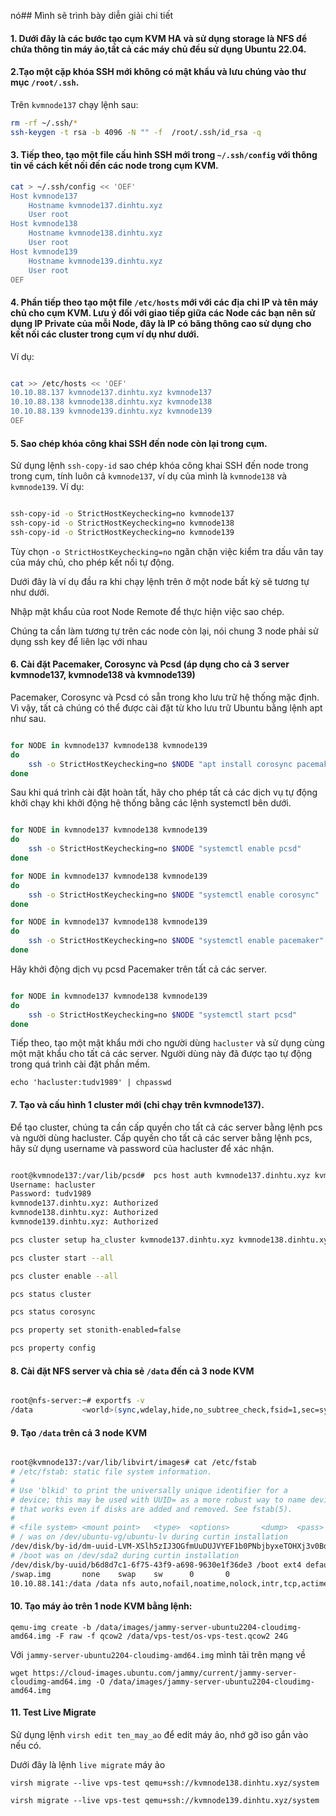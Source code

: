 nó## Mình sẽ trình bày diễn giải chi tiết

#### 1. Dưới đây là các bước tạo cụm KVM HA và sử dụng storage là NFS để chứa thông tin máy ảo,tất cả các máy chủ đều sử dụng Ubuntu 22.04.

#### 2.Tạo một cặp khóa SSH mới không có mật khẩu và lưu chúng vào thư mục ``/root/.ssh``.

Trên ``kvmnode137`` chạy lệnh sau: 

```Bash
rm -rf ~/.ssh/*
ssh-keygen -t rsa -b 4096 -N "" -f  /root/.ssh/id_rsa -q
```

#### 3. Tiếp theo, tạo một file cấu hình SSH mới trong ``~/.ssh/config`` với thông tin về cách kết nối đến các node trong cụm KVM.

```Bash
cat > ~/.ssh/config << 'OEF'
Host kvmnode137
    Hostname kvmnode137.dinhtu.xyz 
    User root
Host kvmnode138
    Hostname kvmnode138.dinhtu.xyz 
    User root
Host kvmnode139
    Hostname kvmnode139.dinhtu.xyz 
    User root
OEF

```

#### 4. Phần tiếp theo tạo một file ``/etc/hosts`` mới với các địa chỉ IP và tên máy chủ cho cụm KVM. Lưu ý đối với giao tiếp giữa các Node các bạn nên sử dụng IP Private của mỗi Node, đây là IP có băng thông cao sử dụng cho kết nối các cluster trong cụm ví dụ như dưới.

Ví dụ:

```Bash

cat >> /etc/hosts << 'OEF'
10.10.88.137 kvmnode137.dinhtu.xyz kvmnode137
10.10.88.138 kvmnode138.dinhtu.xyz kvmnode138
10.10.88.139 kvmnode139.dinhtu.xyz kvmnode139
OEF

```

#### 5. Sao chép khóa công khai SSH đến node còn lại trong cụm.

Sử dụng lệnh ``ssh-copy-id`` sao chép khóa công khai SSH đến node trong trong cụm, tính luôn cả ``kvmnode137``, ví dụ của mình là ``kvmnode138`` và ``kvmnode139``.
Ví dụ:

```Bash

ssh-copy-id -o StrictHostKeychecking=no kvmnode137
ssh-copy-id -o StrictHostKeychecking=no kvmnode138
ssh-copy-id -o StrictHostKeychecking=no kvmnode139

```

Tùy chọn ``-o StrictHostKeychecking=no`` ngăn chặn việc kiểm tra dấu vân tay của máy chủ, cho phép kết nối tự động.

Dưới đây là ví dụ đầu ra khi chạy lệnh trên ở một node bất kỳ sẽ tương tự như dưới.

Nhập mật khẩu của root Node Remote để thực hiện việc sao chép.

Chúng ta cần làm tương tự trên các node còn lại, nói chung 3 node phải sử dụng ssh key để liên lạc với nhau

#### 6. Cài đặt Pacemaker, Corosync và Pcsd  (áp dụng cho cả 3 server kvmnode137, kvmnode138 và kvmnode139)

Pacemaker, Corosync và Pcsd có sẵn trong kho lưu trữ hệ thống mặc định. Vì vậy, tất cả chúng có thể được cài đặt từ kho lưu trữ Ubuntu bằng lệnh apt như sau.


```Bash

for NODE in kvmnode137 kvmnode138 kvmnode139
do
    ssh -o StrictHostKeychecking=no $NODE "apt install corosync pacemaker pcs -y"
done 

```

Sau khi quá trình cài đặt hoàn tất, hãy cho phép tất cả các dịch vụ tự động khởi chạy khi khởi động hệ thống bằng các lệnh systemctl bên dưới.

```Bash

for NODE in kvmnode137 kvmnode138 kvmnode139
do
    ssh -o StrictHostKeychecking=no $NODE "systemctl enable pcsd"
done 

for NODE in kvmnode137 kvmnode138 kvmnode139
do
    ssh -o StrictHostKeychecking=no $NODE "systemctl enable corosync"
done 

for NODE in kvmnode137 kvmnode138 kvmnode139
do
    ssh -o StrictHostKeychecking=no $NODE "systemctl enable pacemaker"
done 

```
Hãy khởi động dịch vụ pcsd Pacemaker trên tất cả các server.

```Bash

for NODE in kvmnode137 kvmnode138 kvmnode139
do
    ssh -o StrictHostKeychecking=no $NODE "systemctl start pcsd"
done 

```

Tiếp theo, tạo một mật khẩu mới cho người dùng ``hacluster`` và sử dụng cùng một mật khẩu cho tất cả các server. Người dùng này đã được tạo tự động trong quá trình cài đặt phần mềm.

    echo 'hacluster:tudv1989' | chpasswd

#### 7. Tạo và cấu hình 1 cluster mới (chỉ chạy trên kvmnode137).

Để tạo cluster, chúng ta cần cấp quyền cho tất cả các server bằng lệnh pcs và người dùng hacluster. Cấp quyền cho tất cả các server bằng lệnh pcs, hãy sử dụng username và password của hacluster để xác nhận.

```Bash

root@kvmnode137:/var/lib/pcsd#  pcs host auth kvmnode137.dinhtu.xyz kvmnode138.dinhtu.xyz kvmnode139.dinhtu.xyz
Username: hacluster
Password: tudv1989
kvmnode137.dinhtu.xyz: Authorized
kvmnode138.dinhtu.xyz: Authorized
kvmnode139.dinhtu.xyz: Authorized

pcs cluster setup ha_cluster kvmnode137.dinhtu.xyz kvmnode138.dinhtu.xyz kvmnode139.dinhtu.xyz --force

pcs cluster start --all

pcs cluster enable --all

pcs status cluster

pcs status corosync

pcs property set stonith-enabled=false

pcs property config

```

#### 8. Cài đặt NFS server và chia sẻ ``/data`` đến cả 3 node KVM

```Bash

root@nfs-server:~# exportfs -v
/data           <world>(sync,wdelay,hide,no_subtree_check,fsid=1,sec=sys,rw,secure,no_root_squash,no_all_squash)

```
#### 9. Tạo ``/data`` trên cả 3 node KVM

```Bash

root@kvmnode137:/var/lib/libvirt/images# cat /etc/fstab
# /etc/fstab: static file system information.
#
# Use 'blkid' to print the universally unique identifier for a
# device; this may be used with UUID= as a more robust way to name devices
# that works even if disks are added and removed. See fstab(5).
#
# <file system> <mount point>   <type>  <options>       <dump>  <pass>
# / was on /dev/ubuntu-vg/ubuntu-lv during curtin installation
/dev/disk/by-id/dm-uuid-LVM-XSlh5zIJ3OGfmUuDUJVYEF1b0PNbjbyxeTOHXj3v0BdZ3StRRaVR4AxfOuvRt0JN / ext4 defaults 0 1
# /boot was on /dev/sda2 during curtin installation
/dev/disk/by-uuid/b6d8d7c1-6f75-43f9-a698-9630e1f36de3 /boot ext4 defaults 0 1
/swap.img       none    swap    sw      0       0
10.10.88.141:/data /data nfs auto,nofail,noatime,nolock,intr,tcp,actimeo=1800 0 0

```

#### 10. Tạo máy ảo trên 1 node KVM bằng lệnh:

    qemu-img create -b /data/images/jammy-server-ubuntu2204-cloudimg-amd64.img -F raw -f qcow2 /data/vps-test/os-vps-test.qcow2 24G

Với ``jammy-server-ubuntu2204-cloudimg-amd64.img`` mình tải trên mạng về

    wget https://cloud-images.ubuntu.com/jammy/current/jammy-server-cloudimg-amd64.img -O /data/images/jammy-server-ubuntu2204-cloudimg-amd64.img

#### 11. Test Live Migrate

Sử dụng lệnh ``virsh edit ten_may_ao`` để edit máy ảo, nhớ gỡ iso gắn vào nếu có.

Dưới đây là lệnh ``live migrate`` máy ảo

    virsh migrate --live vps-test qemu+ssh://kvmnode138.dinhtu.xyz/system

    virsh migrate --live vps-test qemu+ssh://kvmnode139.dinhtu.xyz/system


